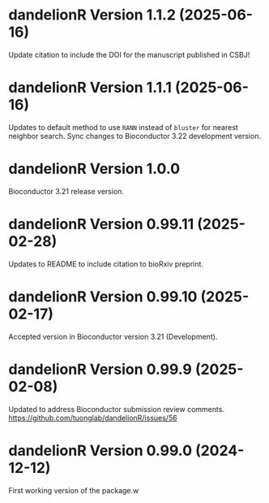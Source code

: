 # dandelionR Version 1.1.2 (2025-06-16)

Update citation to include the DOI for the manuscript published in CSBJ!

# dandelionR Version 1.1.1 (2025-06-16)

Updates to default method to use `RANN` instead of `bluster` for nearest neighbor search.
Sync changes to Bioconductor 3.22 development version.

# dandelionR Version 1.0.0

Bioconductor 3.21 release version.

# dandelionR Version 0.99.11 (2025-02-28)

Updates to README to include citation to bioRxiv preprint.

# dandelionR Version 0.99.10 (2025-02-17)

Accepted version in Bioconductor version 3.21 (Development).

# dandelionR Version 0.99.9 (2025-02-08)

Updated to address Bioconductor submission review comments.
https://github.com/tuonglab/dandelionR/issues/56

# dandelionR Version 0.99.0 (2024-12-12)

First working version of the package.w
